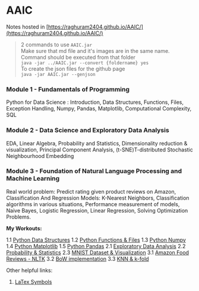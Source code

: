 # AAIC

Notes hosted in [https://raghuram2404.github.io/AAIC/](https://raghuram2404.github.io/AAIC/)

> 2 commands to use `AAIC.jar`  
> Make sure that md file and it's images are in the same name. Command should be executed from that folder  
> `java -jar ../AAIC.jar --convert {foldername} yes`  
> To create the json files for the github page  
> `java -jar AAIC.jar --genjson`

### Module 1 - Fundamentals of Programming
Python for Data Science : Introduction, Data Structures, Functions, Files, Exception Handling, Numpy, Pandas, Matplotlib, Computational Complexity, SQL

### Module 2 - Data Science and Exploratory Data Analysis
EDA, Linear Algebra, Probability and Statistics, Dimensionality reduction & visualization, Principal Component Analysis, (t-SNE)T-distributed Stochastic Neighbourhood Embedding

### Module 3 - Foundation of Natural Language Processing and Machine Learning
Real world problem: Predict rating given product reviews on Amazon,  Classification And Regression Models: K-Nearest Neighbors, Classification algorithms in various situations, Performance measurement of models, Naive Bayes, Logistic Regression, Linear Regression, Solving Optimization Problems.

**My Workouts:**  

1.1 [Python Data Structures](https://colab.research.google.com/drive/1y0AaVoz_lMVuWPykrGL4ps-f_Y6zjHeP?authuser=1)
1.2 [Python Functions & Files](https://colab.research.google.com/drive/1x-4lk6G41667XPSgDq7X_tUd7un6hHH5?authuser=1)
1.3 [Python Numpy](https://colab.research.google.com/drive/1nRbBIrXV7no_oTUt5BJwFsBZyGWDM2w4?authuser=1#scrollTo=fSBCxNXqQpxM)
1.4 [Python Matplotlib](https://colab.research.google.com/drive/1IaXH-9Kt_8D5eFW60VJsha0fvjSqYAht?authuser=1)
1.5 [Python Pandas](https://colab.research.google.com/drive/15TZOFwNSSHi3KThDgev7Q48P_dXOxoLP?authuser=1)
2.1 [Exploratory Data Analysis](https://colab.research.google.com/drive/1lUSLJFXK46_K7q7IfJq4JSdP426PWhPq?authuser=1)
2.2 [Probability & Statistics](https://colab.research.google.com/drive/1-UZ_1Y1Hp563hL7T8brsJzME-P-bJXkW?authuser=1)
2.3 [MNIST Dataset & Visualization](https://colab.research.google.com/drive/1VlaTW1Egz5vXNrK-aOwkcDpPxO-OcT3D?authuser=1)
3.1 [Amazon Food Reviews - NLTK](https://colab.research.google.com/drive/1_GfKuT3_BtQlAxH7xmteQD0Sh9qqNOSu?authuser=1)
3.2 [BoW implementation](https://colab.research.google.com/drive/1Rd5Mx6eeBiIemInxY1y2hZvMkA3oZoaP?authuser=1#scrollTo=JQDj94EcflkN)
3.3 [KNN & k-fold](https://colab.research.google.com/drive/1iqJtquXlfDVC6YoBSTAjtlZH2uAOg04u?authuser=1)

Other helpful links:

1. [LaTex Symbols](https://gist.github.com/LKS90/252ac41bd4a173be35b0)